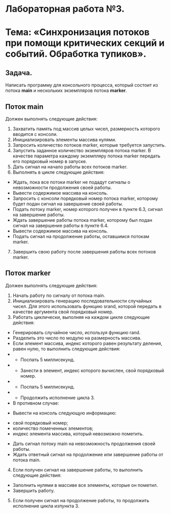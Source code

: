 # Лабораторная работа №3.
# Тема: «Синхронизация потоков при помощи критических секций и событий. Обработка тупиков».

## Задача. 
Написать программу для консольного процесса, который состоит из потока **main** и нескольких экземпляров потока **marker**.

## Поток main 
Должен выполнять следующие действия:
1. Захватить память под массив целых чисел, размерность которого вводится с консоли.
2. Инициализировать элементы массива нулями.
3. Запросить количество потоков marker, которые требуется запустить.
4. Запустить заданное количество экземпляров потока marker. В качестве параметра
каждому экземпляру потока marker передать его порядковый номер в запуске.
5. Дать сигнал на начало работы всех потоков marker.
6. Выполнять в цикле следующие действия:
* Ждать, пока все потоки marker не подадут сигналы о невозможности
продолжения своей работы.
* Вывести содержимое массива на консоль.
* Запросить с консоли порядковый номер потока marker, которому будет подан
сигнал на завершение своей работы.
* Подать потоку marker, номер которого получен в пункте 6.3, сигнал на
завершение работы.
* Ждать завершение работы потока marker, которому был подан сигнал на
завершение работы в пункте 6.4.
* Вывести содержимое массива на консоль.
* Подать сигнал на продолжение работы, оставшимся потокам marker.
7. Завершить свою работу после завершения работы всех потоков marker.
## Поток marker 
Должен выполнять следующие действия:
1. Начать работу по сигналу от потока main.
2. Инициализировать генерацию последовательности случайных чисел. Для этого
использовать функцию srand, которой передать в качестве аргумента свой
порядковый номер.
3. Работать циклически, выполняя на каждом цикле следующие действия:
* Генерировать случайное число, используя функцию rand.
* Разделить это число по модулю на размерность массива.
* Если элемент массива, индекс которого равен результату деления, равен нулю, то
выполнить следующие действия:
* * Поспать 5 миллисекунд.
* * Занести в элемент, индекс которого вычислен, свой порядковый номер.
* * Поспать 5 миллисекунд.
* * Продолжить исполнение цикла 3.
* В противном случае:
+ Вывести на консоль следующую информацию:
- свой порядковый номер;
- количество помеченных элементов;
- индекс элемента массива, который невозможно пометить.
+ Дать сигнал потоку main на невозможность продолжения своей работы.
+ Ждать ответный сигнал на продолжение или завершение работы от потока
main.

4. Если получен сигнал на завершение работы, то выполнить следующие действия:
* Заполнить нулями в массиве все элементы, которые он пометил.
* Завершить работу.
5. Если получен сигнал на продолжение работы, то продолжить исполнение цикла изпункта 3.
